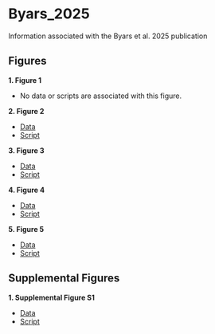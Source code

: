 # Byars_2025
Information associated with the Byars et al. 2025 publication

## Figures
**1. Figure 1**
- No data or scripts are associated with this figure.

**2. Figure 2**

- [Data](https://github.com/riddlenc/Byars_2025/blob/d6447105a0fcdad57474485d2826ba33f5d88ed1/Data_2.zip)
- [Script](https://github.com/riddlenc/Byars_2025/blob/42d97328dc7e822c26730c2d0bb95ace0c4199b9/Figure%202.Rmd)


**3. Figure 3**

- [Data](https://github.com/riddlenc/Byars_2025/blob/c1ee5105b533c84cd17fc6a94390abc64ce09414/Data_3.zip)
- [Script](https://github.com/riddlenc/Byars_2025/blob/4d13929eb3c4952eee1ebfae530fa74387a92d53/Figure%203.Rmd)

     
**4. Figure 4**

- [Data](https://github.com/riddlenc/Byars_2024/blob/cf3dd4f3f7dc9c360974f3ba81461560e4617972/Data_4.zip)
- [Script](https://github.com/riddlenc/Byars_2024/blob/e8c352dcb4ee960d92a6091807f4e00ecda474b1/Figure%204.Rmd)


**5. Figure 5**

- [Data](https://github.com/riddlenc/Byars_2024/blob/667eb09e28a5805e305099d98ea60c1cd69a4b04/Data_5.zip)
- [Script](https://github.com/riddlenc/Byars_2024/blob/d379891e8508172c5e80070bd29fde9255c95485/Figure%205.Rmd)

## Supplemental Figures

**1. Supplemental Figure S1**

- [Data](https://github.com/riddlenc/Byars_2024/blob/35915fb9646a9226dd5d623d3ad3a5e615b65172/Data_S1.zip)
- [Script](https://github.com/riddlenc/Byars_2024/blob/980623a9771f51f86b5438aaaf8fd11b37e608ba/Supplemental%20Figure%201.Rmd)

